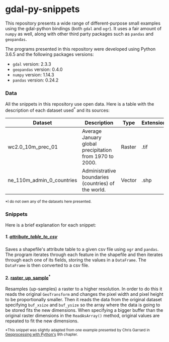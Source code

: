 # gdal-py-snippets
This repository presents a wide range of different-purpose small examples using the gdal-python bindings (both `gdal` and `ogr`). It uses a fair amount of `numpy` as well, along with other third party packages such as `pandas` and `geopandas`.

The programs presented in this repository were developed using Python 3.6.5 and the following packages versions:
* `gdal` version: 2.3.3
* `geopandas` version: 0.4.0
* `numpy` version: 1.14.3
* `pandas` version: 0.24.2


### Data
All the snippets in this repository use open data. Here is a table with the description of each dataset used<sup>*</sup> and its sources:

| Dataset                   | Description                                             | Type   | Extension | Source             |
|---------------------------|---------------------------------------------------------|--------|-----------|--------------------|
| wc2.0_10m_prec_01         | Average January global precipitation from 1970 to 2000. | Raster | .tif      | [WorldClim][1]     |
| ne_110m_admin_0_countries | Administrative boundaries (countries) of the world.     | Vector | .shp      | [Natural Earth][2] |

<sup>*I do not own any of the datasets here presented.</sup>


### Snippets
Here is a brief explanation for each snippet:

##### 1. [attribute_table_to_csv][3]
Saves a shapefile's attribute table to a given csv file using `ogr` and `pandas`. The program iterates through each feature in the shapefile and then iterates through each one of its fields, storing the values in a `DataFrame`. The `DataFrame` is then converted to a csv file.

#### 2. [raster_up_sample][4]<sup>*</sup>
Resamples (up-samples) a raster to a higher resolution. In order to do this it reads the original `GeoTransform` and changes the pixel width and pixel height to be proportionally smaller. Then it reads the data from the original dataset specifying `buf_xsize` and `buf_ysize` so the array where the data is going to be stored fits the new dimensions. When specifying a bigger buffer than the original raster dimensions in the `ReadAsArray()` method, original values are repeated to fit the new dimensions.

<sup>*This snippet was slightly adapted from one example presented by Chris Garrard in [Geoprocessing with Python's][5] 9th chapter.</sup>

[1]: http://worldclim.org/version2
[2]: https://www.naturalearthdata.com/downloads/110m-cultural-vectors/110m-admin-0-countries/
[3]: https://github.com/marcelovilla9/gdal-py-snippets/blob/master/scripts/attribute_table_to_csv
[4]: https://github.com/marcelovilla9/gdal-py-snippets/blob/master/scripts/raster_up_sample
[5]: https://www.manning.com/books/geoprocessing-with-python
